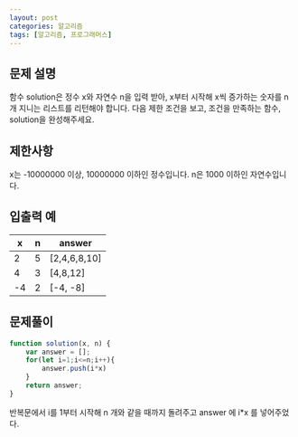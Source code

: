 ```yaml
---
layout: post
categories: 알고리즘
tags: [알고리즘, 프로그래머스]
---
```


## 문제 설명

함수 solution은 정수 x와 자연수 n을 입력 받아, x부터 시작해 x씩 증가하는 숫자를 n개 지니는 리스트를 리턴해야 합니다. 다음 제한 조건을 보고, 조건을 만족하는 함수, solution을 완성해주세요.

## 제한사항

x는 -10000000 이상, 10000000 이하인 정수입니다.
n은 1000 이하인 자연수입니다.

## 입출력 예

<table class="table">
        <thead><tr>
<th>x</th>
<th>n</th>
<th>answer</th>
</tr>
</thead>
        <tbody><tr>
<td>2</td>
<td>5</td>
<td>[2,4,6,8,10]</td>
</tr>
<tr>
<td>4</td>
<td>3</td>
<td>[4,8,12]</td>
</tr>
<tr>
<td>-4</td>
<td>2</td>
<td>[-4, -8]</td>
</tr>
</tbody>
      </table>

## 문제풀이

```javascript
function solution(x, n) {
    var answer = [];
    for(let i=1;i<=n;i++){
        answer.push(i*x)
    }
    return answer;
}
```

반복문에서 i를 1부터 시작해 n 개와 같을 때까지 돌려주고 answer 에 i*x 를 넣어주었다.